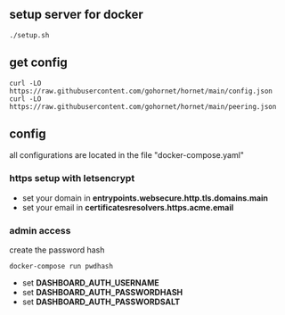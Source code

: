 ## setup server for docker
```console
./setup.sh
```

## get config
```console
curl -LO https://raw.githubusercontent.com/gohornet/hornet/main/config.json
curl -LO https://raw.githubusercontent.com/gohornet/hornet/main/peering.json
```

## config
all configurations are located in the file "docker-compose.yaml" 

### https setup with letsencrypt
* set your domain in **entrypoints.websecure.http.tls.domains.main**
* set your email in **certificatesresolvers.https.acme.email**

### admin access
create the password hash
```console
docker-compose run pwdhash
```

* set **DASHBOARD_AUTH_USERNAME**
* set **DASHBOARD_AUTH_PASSWORDHASH**
* set **DASHBOARD_AUTH_PASSWORDSALT**
